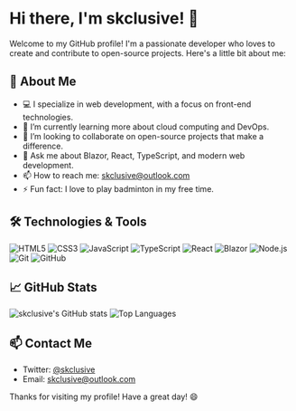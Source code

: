 # Hi there, I'm skclusive! 👋

Welcome to my GitHub profile! I'm a passionate developer who loves to create and contribute to open-source projects. Here's a little bit about me:

## 🚀 About Me

- 💻 I specialize in web development, with a focus on front-end technologies.
- 🌱 I’m currently learning more about cloud computing and DevOps.
- 👯 I’m looking to collaborate on open-source projects that make a difference.
- 💬 Ask me about Blazor, React, TypeScript, and modern web development.
- 📫 How to reach me: [skclusive@outlook.com](mailto:skclusive@outlook.com)
- ⚡ Fun fact: I love to play badminton in my free time.

## 🛠️ Technologies & Tools

![HTML5](https://img.shields.io/badge/html5-%23E34F26.svg?&style=for-the-badge&logo=html5&logoColor=white)
![CSS3](https://img.shields.io/badge/css3-%231572B6.svg?&style=for-the-badge&logo=css3&logoColor=white)
![JavaScript](https://img.shields.io/badge/javascript-%23323330.svg?&style=for-the-badge&logo=javascript&logoColor=%23F7DF1E)
![TypeScript](https://img.shields.io/badge/typescript-%23007ACC.svg?&style=for-the-badge&logo=typescript&logoColor=white)
![React](https://img.shields.io/badge/react-%2320232a.svg?&style=for-the-badge&logo=react&logoColor=%2361DAFB)
![Blazor](https://img.shields.io/badge/blazor-%235C2D91.svg?&style=for-the-badge&logo=blazor&logoColor=white)
![Node.js](https://img.shields.io/badge/node.js-%2343853D.svg?&style=for-the-badge&logo=node.js&logoColor=white)
![Git](https://img.shields.io/badge/git-%23F05033.svg?&style=for-the-badge&logo=git&logoColor=white)
![GitHub](https://img.shields.io/badge/github-%23121011.svg?&style=for-the-badge&logo=github&logoColor=white)

## 📈 GitHub Stats

![skclusive's GitHub stats](https://github-readme-stats.vercel.app/api?username=skclusive&show_icons=true&theme=radical)
![Top Languages](https://github-readme-stats.vercel.app/api/top-langs/?username=skclusive&layout=compact&theme=radical)

## 📫 Contact Me

- Twitter: [@skclusive](https://twitter.com/skclusive)
- Email: [skclusive@outlook.com](mailto:skclusive@outlook.com)

Thanks for visiting my profile! Have a great day! 😄
